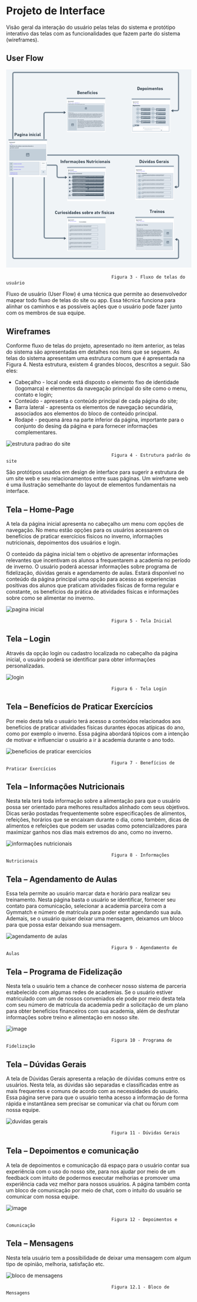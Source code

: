 
# Projeto de Interface



Visão geral da interação do usuário pelas telas do sistema e protótipo interativo das telas com as funcionalidades que fazem parte do sistema (wireframes).


## User Flow

![fluxo de usuarios](https://github.com/ICEI-PUC-Minas-PMV-ADS/pmv-ads-2022-1-e1-proj-web-t5-gymmatch/blob/1b34af8f5139f6340f99fadc71b8ad2693719274/docs/img/projetos%20de%20interface%20atualizados/fluxo%20de%20usuarios/fluxograma.png)

                                            Figura 3 - Fluxo de telas do usuário

Fluxo de usuário (User Flow) é uma técnica que permite ao desenvolvedor mapear todo fluxo de telas do site ou app. Essa técnica funciona para alinhar os caminhos e as possíveis ações que o usuário pode fazer junto com os membros de sua equipe.


## Wireframes

 Conforme fluxo de telas do projeto, apresentado no item anterior, as telas do sistema são apresentadas em detalhes nos itens que se seguem. As telas do sistema apresentam uma estrutura comum que é apresentada na Figura 4. Nesta estrutura, existem 4 grandes blocos, descritos a seguir. São eles:
-	Cabeçalho - local onde está disposto o elemento fixo de identidade (logomarca) e elementos da navegação principal do site como o menu, contato e login;
-	Conteúdo - apresenta o conteúdo principal de cada página do site;
-	Barra lateral - apresenta os elementos de navegação secundária, associados aos elementos do bloco de conteúdo principal.
-	Rodapé - pequena área na parte inferior da página, importante para o conjunto do desing da página e para fornecer informações complementares. 

![estrutura padrao do site](https://user-images.githubusercontent.com/103079348/164765745-d01a65fa-e5c8-402a-94fe-fb1438d28a33.png)

                                            Figura 4 - Estrutura padrão do site 

São protótipos usados em design de interface para sugerir a estrutura de um site web e seu relacionamentos entre suas páginas. Um wireframe web é uma ilustração semelhante do layout de elementos fundamentais na interface.
 
## Tela – Home-Page

 A tela da página inicial apresenta no cabeçalho um menu com opções de navegação. No menu estão opções para os usuários acessarem os benefícios de praticar exercícios físicos no inverno, informações nutricionais, depoimentos dos usuários e login.

O conteúdo da página inicial tem o objetivo de apresentar informações relevantes que incentivam os alunos a frequentarem a academia no período de inverno. O usuário poderá acessar informações sobre programa de fidelização, dúvidas gerais e agendamento de aulas.
Estará disponível no conteúdo da página principal uma opção para acesso as experiencias positivas dos alunos que praticam atividades físicas de forma regular e constante, os benefícios da prática de atividades físicas e informações sobre como se alimentar no inverno. 

 ![pagina inicial](https://user-images.githubusercontent.com/103079348/164765966-28e20aa6-a0b0-4e8b-99de-062dcf7f7eaf.png)
 
                                            Figura 5 - Tela Inicial 

## Tela – Login

Através da opção login ou cadastro localizada no cabeçalho da página inicial, o usuário poderá se identificar para obter informações personalizadas.

![login](https://user-images.githubusercontent.com/103079348/164766147-0a0eb0d6-0fd8-48be-a05c-adf509409b0c.png)

                                            Figura 6 - Tela Login 

## Tela – Benefícios de Praticar Exercícios

Por meio desta tela o usuário terá acesso a conteúdos relacionados aos benefícios de praticar atividades físicas durantes épocas atípicas do ano, como por exemplo o inverno. Essa página abordará tópicos com a intenção de motivar e influenciar o usuário a ir à academia durante o ano todo.

![beneficios de praticar exercicios](https://user-images.githubusercontent.com/103079348/164766326-c40804bf-ae3e-4add-82ac-f7ba2f94fb72.png)

                                            Figura 7 - Benefícios de Praticar Exercícios 

## Tela – Informações Nutricionais

Nesta tela terá toda informação sobre a alimentação para que o usuário possa ser orientado para melhores resultados alinhado com seus objetivos. Dicas serão postadas frequentemente sobre especificações de alimentos, refeições, horários que se encaixam durante o dia, como também, dicas de alimentos e refeições que podem ser usadas como potencializadores para maximizar ganhos nos dias mais extremos do ano, como no inverno. 

![informações nutricionais](https://user-images.githubusercontent.com/103079348/164766343-dd3d2ae6-064e-4f08-ad1d-50ef3107df97.png)

                                            Figura 8 - Informações Nutricionais 

## Tela – Agendamento de Aulas

Essa tela permite ao usuário marcar data e horário para realizar seu treinamento. Nesta página basta o usuário se identificar, fornecer seu contato para comunicação, selecionar a academia parceira com a Gymmatch e número de matrícula para poder estar agendando sua aula. Ademais, se o usuário quiser deixar uma mensagem, deixamos um bloco para que possa estar deixando sua mensagem. 

![agendamento de aulas](https://user-images.githubusercontent.com/103079348/164766392-0428b557-3eb2-45cf-8e18-41d3f579a00e.png)

                                            Figura 9 - Agendamento de Aulas

## Tela – Programa de Fidelização

Nesta tela o usuário tem a chance de conhecer nosso sistema de parceria estabelecido com algumas redes de academias. Se o usuário estiver matriculado com um de nossos conveniados ele pode por meio desta tela com seu número de matrícula da academia pedir a solicitação de um plano para obter benefícios financeiros com sua academia, além de desfrutar informações sobre treino e alimentação em nosso site. 

![image](https://user-images.githubusercontent.com/103079348/164766421-e6ed08c0-d4b6-4976-946e-a2e9e0bf74d8.png)

                                            Figura 10 - Programa de Fidelização 

## Tela – Dúvidas Gerais

A tela de Dúvidas Gerais apresenta a relação de dúvidas comuns entre os usuários. Nesta tela, as dúvidas são separadas e classificadas entre as mais frequentes e comuns de acordo com as necessidades do usuário. Essa página serve para que o usuário tenha acesso a informação de forma rápida e instantânea sem precisar se comunicar via chat ou fórum com nossa equipe.  

![duvidas gerais](https://user-images.githubusercontent.com/103079348/164766850-0f5ea82c-4a74-4d50-acc7-99851add4933.png)

                                            Figura 11 - Dúvidas Gerais

## Tela – Depoimentos e comunicação

A tela de depoimentos e comunicação dá espaço para o usuário contar sua experiência com o uso do nosso site, para nos ajudar por meio de um feedback com intuito de podermos executar melhorias e promover uma experiência cada vez melhor para nossos usuários. A página também conta um bloco de comunicação por meio de chat, com o intuito do usuário se comunicar com nossa equipe.

![image](https://user-images.githubusercontent.com/103079348/164766454-e46bf320-cdc2-4e5f-a949-99c10fbeef67.png)

                                            Figura 12 - Depoimentos e Comunicação

## Tela – Mensagens

Nesta tela usuário tem a possibilidade de deixar uma mensagem com algum tipo de opinião, melhoria, satisfação etc.

![bloco de mensagens](https://user-images.githubusercontent.com/103079348/164766742-d1f743bb-d5cf-4bdf-9a76-8da6b0868db2.png)

                                            Figura 12.1 - Bloco de Mensagens 
